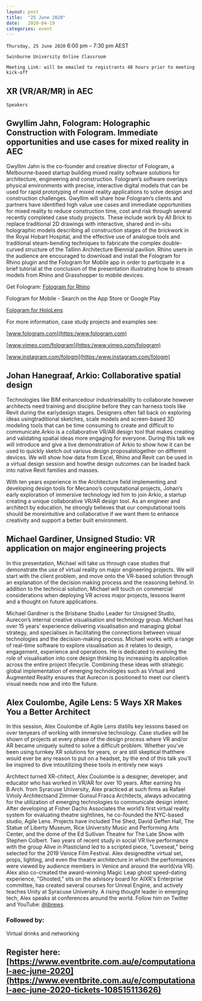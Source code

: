 ```yaml
---
layout: post
title:  "25 June 2020"
date:   2020-04-19
categories: event
---
```


`Thursday, 25 June 2020`
6:00 pm – 7:30 pm AEST

`Swinburne University Online Classroom`

`Meeting Link: will be emailed to registrants 48 hours prior to meeting kick-off`

## XR (VR/AR/MR) in AEC

`Speakers`

## Gwyllim Jahn, Fologram: Holographic Construction with Fologram. Immediate opportunities and use cases for mixed reality in AEC
Gwyllim Jahn is the co-founder and creative director of Fologram, a Melbourne-based startup building mixed reality software solutions for architecture, engineering and construction. Fologram’s software overlays physical environments with precise, interactive digital models that can be used for rapid prototyping of mixed reality applications to solve design and construction challenges. Gwyllim will share how Fologram’s clients and partners have identified high value use cases and immediate opportunities for mixed reality to reduce construction time, cost and risk through several recently completed case study projects. These include work by All Brick to replace traditional 2D drawings with interactive, shared and in-situ holographic models describing all construction stages of the brickwork in the Royal Hobart Hospital, and the effective use of analogue tools and traditional steam-bending techniques to fabricate the complex double-curved structure of the Tallinn Architecture Biennial pavilion.
Rhino users in the audience are encouraged to download and install the Fologram for Rhino plugin and the Fologram for Mobile app in order to participate in a brief tutorial at the conclusion of the presentation illustrating how to stream models from Rhino and Grasshopper to mobile devices.

Get Fologram:
[Fologram for Rhino](https:/www.fologram.com/download)

Fologram for Mobile - Search on the App Store or Google Play

[Fologram for HoloLens](https://www.microsoft.com/en-us/p/fologram/9nn9sjwh9qc1)

For more information, case study projects and examples see: 

[www.fologram.com](https:/www.fologram.com)

[www.vimeo.com/fologram](https:/www.vimeo.com/fologram)

[www.instagram.com/fologm](https:/www.instagram.com/fologm)


## Johan Hanegraaf, Arkio: Collaborative spatial design
Technologies like BIM enhancedour industriesability to collaborate however architects need training and discipline before they can harness tools like Revit during the earlydesign stages. Designers often fall back on exploring ideas usingtraditional sketches, scale models and screen-based 3D modeling tools that can be time consuming to create and difficult to communicate.Arkio is a collaborative VR/AR design tool that makes creating and validating spatial ideas more engaging for everyone. During this talk we will introduce and give a live demonstration of Arkio to show how it can be used to quickly sketch out various design proposalstogether on different devices. We will show how data from Excel, Rhino and Revit can be used in a virtual design session and howthe design outcomes can be loaded back into native Revit families and masses.

With ten years experience in the Architecture field implementing and developing design tools for Mecanoo’s computational projects, Johan’s early exploration of immersive technology led him to join Arkio, a startup creating a unique collaborative VR/AR design tool. As an engineer and architect by education, he strongly believes that our computational tools should be moreintuitive and collaborative if we want them to enhance creativity and support a better built environment.

## Michael Gardiner, Unsigned Studio: VR application on major engineering projects
In this presentation, Michael will take us through case studies that demonstrate the use of virtual reality on major engineering projects. We will start with the client problem, and move onto the VR-based solution through an explanation of the decision making process and the reasoning behind. In addition to the technical solution, Michael will touch on commercial considerations when deploying VR across major projects, lessons learnt and a thought on future applications.

Michael Gardiner is the Brisbane Studio Leader for Unsigned Studio, Aurecon’s internal creative visualisation and technology group. Michael has over 15 years’ experience delivering visualisation and managing global strategy, and specialises in facilitating the connections between visual technologies and the decision-making process.
Michael works with a range of real-time software to explore visualisation as it relates to design, engagement, experience and operations. He is dedicated to evolving the role of visualisation into core design thinking by increasing its application across the entire project lifecycle. Combining these ideas with strategic global implementation of emerging technologies such as Virtual and Augmented Reality ensures that Aurecon is positioned to meet our client’s visual needs now and into the future.

## Alex Coulombe, Agile Lens: 5 Ways XR Makes You a Better Architect
In this session, Alex Coulombe of Agile Lens distills key lessons based on over tenyears of working with immersive technology. Case studies will be shown of projects at every phase of the design process where VR and/or AR became uniquely suited to solve a difficult problem. Whether you've been using turnkey XR solutions for years, or are still skeptical thatthere would ever be any reason to put on a headset, by the end of this talk you'll be inspired to dive intoutilizing these tools in entirely new ways

Architect turned XR-chitect, Alex Coulombe is a designer, developer, and educator who has worked in VR/AR for over 10 years. After earning his B.Arch. from Syracuse University, Alex practiced at such firms as Rafael Viñoly Architectsand Zimmer Gunsul Frasca Architects, always advocating for the utilization of emerging technologies to communicate design intent. After developing at Fisher Dachs Associates the world’s first virtual reality system for evaluating theatre sightlines, he co-founded the NYC-based studio, Agile Lens. Projects have included The Shed, David Geffen Hall, The Statue of Liberty Museum, Rice University Music and Performing Arts Center, and the dome of the Ed Sullivan Theatre for The Late Show with Stephen Colbert. Two years of recent study in social VR live performance with the group Alive in Plasticland led to a scripted piece, "Loveseat," being selected for the 2019 Venice Film Festival. Alex designedthe virtual set, props, lighting, and even the theatre architecture in which the performances were viewed by audience members in Venice and around the world(via VR). Alex also co-created the award-winning Magic Leap ghost speed-dating experience, "Ghosted," sits on the advisory board for AIXR's Enterprise committee, has created several courses for Unreal Engine, and actively teaches Unity at Syracuse University. A rising thought leader in emerging tech, Alex speaks at conferences around the world. Follow him on Twitter and YouTube: [@ibrews](https://twitter.com/ibrews?lang=en).

### Followed by:

Virtual drinks and networking

## Register here: [https://www.eventbrite.com.au/e/computational-aec-june-2020](https://www.eventbrite.com.au/e/computational-aec-june-2020-tickets-108515113626)